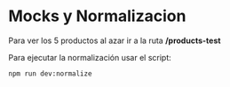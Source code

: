 # Mocks y Normalizacion

Para ver los 5 productos al azar ir a la ruta **/products-test**

Para ejecutar la normalización usar el script: 

```
npm run dev:normalize
```
